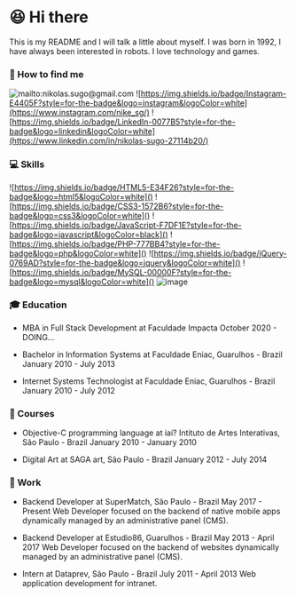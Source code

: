 # 😆 Hi there

This is my README and I will talk a little about myself.
I was born in 1992, I have always been interested in robots. 
I love technology and games.

### 🤔 How to find me

![mailto:nikolas.sugo@gmail.com](https://img.shields.io/badge/Gmail-D14836?style=for-the-badge&logo=gmail&logoColor=white)
![https://img.shields.io/badge/Instagram-E4405F?style=for-the-badge&logo=instagram&logoColor=white](https://www.instagram.com/nike_sg/)
![https://img.shields.io/badge/LinkedIn-0077B5?style=for-the-badge&logo=linkedin&logoColor=white](https://www.linkedin.com/in/nikolas-sugo-27114b20/)

### 💻 Skills
![https://img.shields.io/badge/HTML5-E34F26?style=for-the-badge&logo=html5&logoColor=white]()
![https://img.shields.io/badge/CSS3-1572B6?style=for-the-badge&logo=css3&logoColor=white]()
![https://img.shields.io/badge/JavaScript-F7DF1E?style=for-the-badge&logo=javascript&logoColor=black]()
![https://img.shields.io/badge/PHP-777BB4?style=for-the-badge&logo=php&logoColor=white]()
![https://img.shields.io/badge/jQuery-0769AD?style=for-the-badge&logo=jquery&logoColor=white]()
![https://img.shields.io/badge/MySQL-00000F?style=for-the-badge&logo=mysql&logoColor=white]()
![image](BadgeURLHere)



### 🎓 Education
- MBA in Full Stack Development at Faculdade Impacta
October 2020 - DOING... 

- Bachelor in Information Systems at Faculdade Eniac, Guarulhos - Brazil
January 2010 - July 2013

- Internet Systems Technologist at Faculdade Eniac, Guarulhos - Brazil
January 2010 - July 2012

### 🎒 Courses
- Objective-C programming language at iai? Intituto de Artes Interativas, São Paulo - Brazil
January 2010 - January 2010

- Digital Art at SAGA art, São Paulo - Brazil
January 2012 - July 2014


### 💼 Work
- Backend Developer at SuperMatch, São Paulo - Brazil
May 2017 - Present
Web Developer focused on the backend of native mobile apps dynamically managed by an administrative panel (CMS).

- Backend Developer at Estudio86, Guarulhos - Brazil
May 2013 - April 2017
Web Developer focused on the backend of websites dynamically managed by an administrative panel (CMS).

- Intern at Dataprev, São Paulo - Brazil
July 2011 - April 2013
Web application development for intranet.